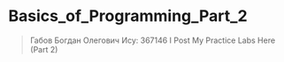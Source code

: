 # Basics_of_Programming_Part_2
> Габов Богдан Олегович
> Ису: 367146
> I Post My Practice Labs Here (Part 2)
